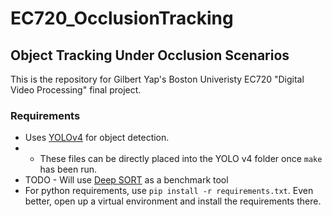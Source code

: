 # EC720_OcclusionTracking

## Object Tracking Under Occlusion Scenarios

This is the repository for Gilbert Yap's Boston Univeristy EC720 "Digital Video Processing" final project.

### Requirements

* Uses [YOLOv4](https://github.com/AlexeyAB/darknet) for object detection.
* * These files can be directly placed into the YOLO v4 folder once `make` has been run. 
* TODO - Will use [Deep SORT](https://github.com/nwojke/deep_sort) as a benchmark tool
* For python requirements, use `pip install -r requirements.txt`. Even better, open up a virtual environment and install the requirements there.

